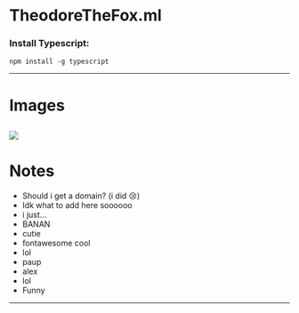 # TheodoreTheFox.ml

### Install Typescript:
```
npm install -g typescript
```
---

# Images
![](https://raw.githubusercontent.com/Fox-Developments/Images.theodorethefox.ml/main/Web1.png)
---

# Notes

- Should i get a domain? (i did :cry:)
- Idk what to add here soooooo
- i just...
- BANAN
- cutie
- fontawesome cool
- lol
- paup
- alex
- lol
- Funny

---

